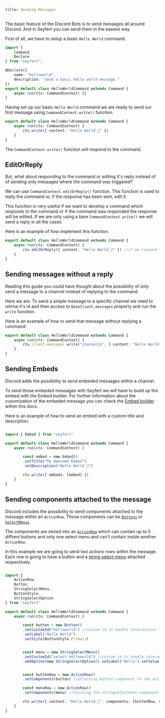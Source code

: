 ```yaml
---
title: Sending Messages
---
```


The basic feature of the Discord Bots is to send messages all around Discord. And in Seyfert you can send them in the easiest way.

First of all, we have to setup a basic `Hello World` command.

```ts title="src/commands/helloworld.ts" showLineNumbers
import {
	Command,
	Declare
} from "seyfert";

@Declare({
	name: "helloworld",
	description: "Send a basic hello world message."
})
export default class HelloWorldCommand extends Command {
	async run(ctx: CommandContext) {}
}
```

Having set up our basic `Hello World` command we are ready to send our first message using `CommandContext.write()` function.

```ts title="src/commands/helloworld.ts" showLineNumbers
export default class HelloWorldCommand extends Command {
	async run(ctx: CommandContext) {
        ctx.write({ content: "Hello World 👋" })
    }
}
```

The `CommandContext.write()` function will respond to the command.

## EditOrReply

But, what about responding to the command or editing it's reply instead of of sending only messages where the command was triggered?

We can use `CommandContext.editOrReply()` function. This function is used to reply the command or, if the response has been sent, edit it. 

This function is very useful if we want to develop a command which responds to the command or if the command was responded the response will be edited. If we are only using a bare `CommandContext.write()` we will send a reply in all the cases.

Here is an example of how implement this function. 

```ts title="src/commands/helloworld.ts" showLineNumbers
export default class HelloWorldCommand extends Command {
	async run(ctx: CommandContext) {
        ctx.editOrReply({ content: "Hello World 👋" }) //if we respond to the command before executing this function the response will be edited instead of sent.
    }
}
```

## Sending messages without a reply

Reading this guide you could have thought about the possibility of only send a message to a channel instead of replying to the command.

Here we are. To send a simple message to a specific channel we need to retrive it's id and then access to `BaseClient.messages` property and run the `write` function.

Here is an example of how to send that message without replying a command:

```ts title="src/commands/helloworld.ts" showLineNumbers
export default class HelloWorldCommand extends Command {
	async run(ctx: CommandContext) {
        ctx.client.messages.write("channelId", { content: "Hello World 👋" })
    }
}
```

## Sending Embeds

Discord adds the possibility to send embeded messages within a channel. 

To send those embeded messages with Seyfert we will have to build up the embed with the Embed builder. For further information about the cusomization of the embeded message you can check the [Embed builder]('api/classes/embed') within this docs.

Here is an example of how to send an embed with a custom title and description.

```ts title="src/commands/helloworld.ts" showLineNumbers

import { Embed } from "seyfert"

export default class HelloWorldCommand extends Command {
	async run(ctx: CommandContext) {

		const embed = new Embed()
		.setTitle("My Awesome Embed")
		.setDescription("Hello World 👋")

        ctx.write({ embeds: [embed] })
    }
}
```

## Sending components attached to the message

Discord includes the possibility to send components attached to the message within an `ActionRow`. Those components can be [`Buttons`]('api/classes/button') or [`SelectMenus`]('api/classes/selectmenu/').

The components are stored into an [`ActionRow`]('api/classes/actionrow') which can contain up to 5 diffrent buttons and only one select menu and can't contain inside another `ActionRow`.

In this example we are going to send two actions rows within the message. Each row is going to have a button and a [string select menu]('api/classes/stringselectmenu') attached respectively.

```ts title="src/commands/helloworld.ts" showLineNumbers

import { 
	ActionRow,
	Button, 
	StringSelectMenu,
	ButtonStyle,
	StringSelectOption
} from "seyfert"

export default class HelloWorldCommand extends Command {
	async run(ctx: CommandContext) {

		const button = new Button()
		.setCustomId("helloworld") //custom id to handle interactions triggered by this component
		.setLabel("Hello World")
		.setStyle(ButtonStyle.Primary)


		const menu = new StringSelectMenu()
		.setCustomId("select-helloworld") //custom id to handle interaction triggered by this component
		.addOption(new StringSelectOption().setLabel("Hello").setValue("option_1"))


		const buttonRow = new ActionRow()
		.setComponents(button) //attaching button component to the actionrow

		const menuRow = new ActionRow()
		.setComponents(menu) //ataching the stringselectmenu component to the actionrow

        ctx.write({ content: "Hello World 👋", components: [buttonRow, menuRow] })
    }
}
```